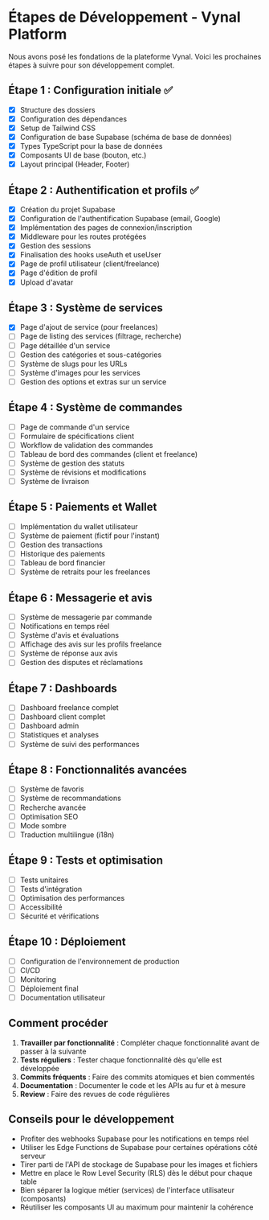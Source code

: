 # Étapes de Développement - Vynal Platform

Nous avons posé les fondations de la plateforme Vynal. Voici les prochaines étapes à suivre pour son développement complet.

## Étape 1 : Configuration initiale ✅

- [x] Structure des dossiers
- [x] Configuration des dépendances
- [x] Setup de Tailwind CSS
- [x] Configuration de base Supabase (schéma de base de données)
- [x] Types TypeScript pour la base de données
- [x] Composants UI de base (bouton, etc.)
- [x] Layout principal (Header, Footer)

## Étape 2 : Authentification et profils ✅

- [x] Création du projet Supabase
- [x] Configuration de l'authentification Supabase (email, Google)
- [x] Implémentation des pages de connexion/inscription
- [x] Middleware pour les routes protégées
- [x] Gestion des sessions
- [x] Finalisation des hooks useAuth et useUser
- [x] Page de profil utilisateur (client/freelance)
- [x] Page d'édition de profil
- [x] Upload d'avatar  

## Étape 3 : Système de services

- [x] Page d'ajout de service (pour freelances)
- [ ] Page de listing des services (filtrage, recherche)
- [ ] Page détaillée d'un service
- [ ] Gestion des catégories et sous-catégories
- [ ] Système de slugs pour les URLs
- [ ] Système d'images pour les services
- [ ] Gestion des options et extras sur un service

## Étape 4 : Système de commandes

- [ ] Page de commande d'un service
- [ ] Formulaire de spécifications client
- [ ] Workflow de validation des commandes
- [ ] Tableau de bord des commandes (client et freelance)
- [ ] Système de gestion des statuts
- [ ] Système de révisions et modifications
- [ ] Système de livraison

## Étape 5 : Paiements et Wallet

- [ ] Implémentation du wallet utilisateur
- [ ] Système de paiement (fictif pour l'instant)
- [ ] Gestion des transactions
- [ ] Historique des paiements
- [ ] Tableau de bord financier
- [ ] Système de retraits pour les freelances

## Étape 6 : Messagerie et avis

- [ ] Système de messagerie par commande
- [ ] Notifications en temps réel
- [ ] Système d'avis et évaluations
- [ ] Affichage des avis sur les profils freelance
- [ ] Système de réponse aux avis
- [ ] Gestion des disputes et réclamations

## Étape 7 : Dashboards

- [ ] Dashboard freelance complet
- [ ] Dashboard client complet
- [ ] Dashboard admin
- [ ] Statistiques et analyses
- [ ] Système de suivi des performances

## Étape 8 : Fonctionnalités avancées

- [ ] Système de favoris
- [ ] Système de recommandations
- [ ] Recherche avancée
- [ ] Optimisation SEO
- [ ] Mode sombre
- [ ] Traduction multilingue (i18n)

## Étape 9 : Tests et optimisation

- [ ] Tests unitaires
- [ ] Tests d'intégration
- [ ] Optimisation des performances
- [ ] Accessibilité
- [ ] Sécurité et vérifications

## Étape 10 : Déploiement

- [ ] Configuration de l'environnement de production
- [ ] CI/CD
- [ ] Monitoring
- [ ] Déploiement final
- [ ] Documentation utilisateur

## Comment procéder

1. **Travailler par fonctionnalité** : Compléter chaque fonctionnalité avant de passer à la suivante
2. **Tests réguliers** : Tester chaque fonctionnalité dès qu'elle est développée
3. **Commits fréquents** : Faire des commits atomiques et bien commentés
4. **Documentation** : Documenter le code et les APIs au fur et à mesure
5. **Review** : Faire des revues de code régulières

## Conseils pour le développement

- Profiter des webhooks Supabase pour les notifications en temps réel
- Utiliser les Edge Functions de Supabase pour certaines opérations côté serveur
- Tirer parti de l'API de stockage de Supabase pour les images et fichiers
- Mettre en place le Row Level Security (RLS) dès le début pour chaque table
- Bien séparer la logique métier (services) de l'interface utilisateur (composants)
- Réutiliser les composants UI au maximum pour maintenir la cohérence 